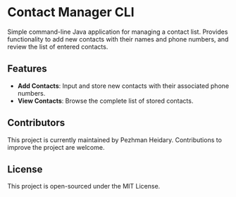 # Contact Manager CLI

Simple command-line Java application for managing a contact list. Provides functionality to add new contacts with their names and phone numbers, and review the list of entered contacts.

## Features

- **Add Contacts**: Input and store new contacts with their associated phone numbers.
- **View Contacts**: Browse the complete list of stored contacts.

## Contributors

This project is currently maintained by Pezhman Heidary. Contributions to improve the project are welcome.

## License

This project is open-sourced under the MIT License.